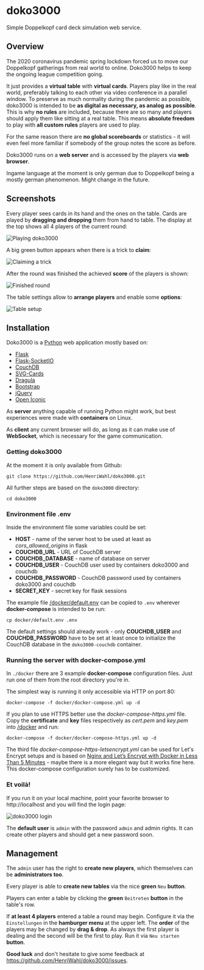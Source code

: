 # doko3000

Simple Doppelkopf card deck simulation web service.

## Overview

The 2020 coronavirus pandemic spring lockdown forced us to move our Doppelkopf gatherings from real world to online.
Doko3000 helps to keep the ongoing league competition going.

It just provides a **virtual table** with **virtual cards**. Players play like in the real world, preferably talking to each
other via video conference in a parallel window.
To preserve as much normality during the pandemic as possible, doko3000 is intended to be **as digital as necessary, as analog as possible**.
This is why **no rules** are included, because there are so many and players should apply them like sitting at a real table.
This means **absolute freedom** to play with **all custom rules** players are used to play.

For the same reason there are **no global scoreboards** or statistics - it will even feel more familiar if somebody of the group
notes the score as before.

Doko3000 runs on a **web server** and is accessed by the players via **web browser**.

Ingame language at the moment is only german due to Doppelkopf being a mostly german phenomenon. Might change in the future.

## Screenshots

Every player sees cards in its hand and the ones on the table. Cards are played by **dragging and dropping** them 
from hand to table. The display at the top shows all 4 players of the current round:

![Playing doko3000](doc/doko3000-play.png)

A big green button appears when there is a trick to **claim**:

![Claiming a trick](doc/doko3000-claim_trick.png)

After the round was finished the achieved **score** of the players is shown:

![Finished round](doc/doko3000-round_finished.png)

The table settings allow to **arrange players** and enable some **options**:

![Table setup](doc/doko3000-table_setup.png)


## Installation

Doko3000 is a [Python](https://python.org) web application mostly based on:

 - [Flask](https://flask.palletsprojects.com)
 - [Flask-SocketIO](https://flask-socketio.readthedocs.io)
 - [CouchDB](https://couchdb.apache.org/)
 - [SVG-Cards](http://svg-cards.sourceforge.net/)
 - [Dragula](https://bevacqua.github.io/dragula/)
 - [Bootstrap](https://getbootstrap.com)
 - [jQuery](https://jquery.com)
 - [Open Iconic](https://useiconic.com/open)
 
As **server** anything capable of running Python might work, but best experiences were made with **containers** on Linux.
 
As **client** any current browser will do, as long as it can make use of **WebSocket**, which is
necessary for the game communication.
 
### Getting doko3000
 
At the moment it is only available from Github:
 
    git clone https://github.com/HenriWahl/doko3000.git
 
All further steps are based on the `doko3000` directory:
 
    cd doko3000
     
### Environment file .env
 
Inside the environment file some variables could be set:
 
- **HOST** - name of the server host to be used at least as *cors_allowed_origins* in flask
- **COUCHDB_URL** - URL of CouchDB server
- **COUCHDB_DATABASE** - name of database on server
- **COUCHDB_USER** - CouchDB user used by containers doko3000 and couchdb
- **COUCHDB_PASSWORD** - CouchDB password used by containers doko3000 and couchdb
- **SECRET_KEY** - secret key for flask sessions

The example file [/docker/default.env](./docker/default.env) can be copied to `.env` wherever
**docker-compose** is intended to be run:
 
    cp docker/default.env .env
 
The default settings should already work - only **COUCHDB_USER** and **COUCHDB_PASSWORD** have to be set at least once
to initialize the CouchDB database in the `doko3000-couchdb` container.

###  Running the server with docker-compose.yml
  
In `./docker` there are 3 example **docker-compose** configuration files. Just run one of them from the root 
directory you're in.

The simplest way is running it only accessible via HTTP on port 80:
  
    docker-compose -f docker/docker-compose.yml up -d
  
If you plan to use HTTPS better use the *docker-compose-https.yml* file. Copy the **certificate** and **key** files
respectively as *cert.pem* and *key.pem* into [/docker](./docker) and run:
  
    docker-compose -f docker/docker-compose-https.yml up -d
    
The third file *docker-compose-https-letsencrypt.yml* can be used for Let's Encrypt setups and is based on 
[Nginx and Let’s Encrypt with Docker in Less Than 5 Minutes](https://medium.com/@pentacent/nginx-and-lets-encrypt-with-docker-in-less-than-5-minutes-b4b8a60d3a71) -
maybe there is a more elegant way but it works fine here. This docker-compose configuration surely has to be customized.

### Et voilà!

If you run it on your local machine, point your favorite browser to http://localhost and you will find the login page:
 
![doko3000 login](doc/doko3000-login.png)
 
The **default user** is `admin` with the password `admin` and admin rights. It can create other players and should
get a new password soon.


## Management

The `admin` user has the right to **create new players**, which themselves can be **administrators too**.

Every player is able to **create new tables** via the nice **green** `Neu` **button**.

Players can enter a table by clicking the **green** `Beitreten` **button** in the table's row.

If **at least 4 players** entered a table a round may begin. Configure it via the `Einstellungen` in the **hamburger 
menu** at the upper left. The **order** of the players may be changed by **drag & drop**. As always the first
player is dealing and the second will be the first to play. Run it via `Neu starten` **button**.

**Good luck** and don't hesitate to give some feedback at https://github.com/HenriWahl/doko3000/issues.